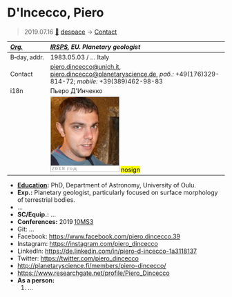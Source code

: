 # D'Incecco, Piero
> 2019.07.16 [🚀](../index/index.md) [despace](index.md) → [Contact](contact.md)

|*[Org.](contact.md)*|*[IRSPS](zz_irsps.md), EU. Planetary geologist*|
|:--|:--|
|B‑day, addr.|1983.05.03 / … Italy|
|Contact|<piero.dincecco@unich.it>, <piero.dincecco@planetaryscience.de>, *раб.:* +49(176)329-814-72; *mobile:* +39(389)462-98-83|
|i18n|Пьеро Д'Инчекко|
| |[![](f/contact/d/dincecco1_photo_thumb.jpg)](f/contact/d/dincecco1_photo.jpg) <mark>nosign</mark>|

   - **[Education](edu.md):** PhD, Department of Astronomy, University of Oulu.
   - **Exp.:** Planetary geologist, particularly focused on surface morphology of terrestrial bodies.
   - …
   - **SC/Equip.:** …
   - **Conferences:** 2019 [10MS3](msss_10.md)
   - Git: …
   - Facebook: <https://www.facebook.com/piero.dincecco.39>
   - Instagram: <https://instagram.com/piero_dincecco>
   - LinkedIn: <https://de.linkedin.com/in/piero-d-incecco-1a3118137>
   - Twitter: <https://twitter.com/piero_dincecco>
   - <http://planetaryscience.fi/members/piero-dincecco/>
   - <https://www.researchgate.net/profile/Piero_Dincecco>
   - **As a person:**
      1. …

